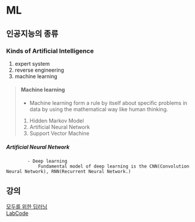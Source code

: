 # ML

## 인공지능의 종류 


### Kinds of Artificial Intelligence 
1. expert system 
2. reverse engineering
3. machine learning 

> #### Machine learning 
> - Machine learning form a rule by itself about specific problems in data by using the mathematical way like human thinking.
> 1. Hidden Markov Model
> 2. Artificial Neural Network
> 3. Support Vector Machine





#####		Artificial Neural Network 
			- Deep learning 
				Fundamental model of deep learning is the CNN(Convolution Neural Network), RNN(Recurrent Neural Network.)

## 강의 

[모두를 위한 딥러닝](https://www.youtube.com/channel/UCML9R2ol-l0Ab9OXoNnr7Lw)
<br>
[LabCode](https://github.com/hunkim/DeepLearningZeroToAll/)
<br> 
